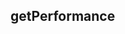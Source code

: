 ## getPerformance

<!-- UTSAPIJSON.getPerformance.description -->

<!-- UTSAPIJSON.getPerformance.compatibility -->

<!-- UTSAPIJSON.getPerformance.param -->

<!-- UTSAPIJSON.getPerformance.returnValue -->

<!-- UTSAPIJSON.getPerformance.tutorial -->

<!-- UTSAPIJSON.get-performance.example -->

<!-- UTSAPIJSON.general_type.name -->

<!-- UTSAPIJSON.general_type.param -->
